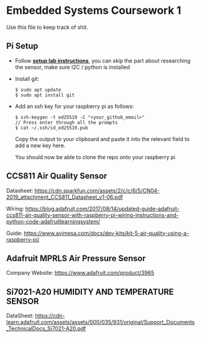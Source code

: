 Embedded Systems Coursework 1
=============================
Use this file to keep track of shit.

Pi Setup
--------
- Follow [**setup lab instructions**](lab-instructions-cw1-part1.pdf), you can skip the part about researching the sensor, make sure I2C / python is installed
- Install git:
  ```
  $ sudo apt update
  $ sudo apt install git
  ```
- Add an ssh key for your raspberry pi as follows:
  ```
  $ ssh-keygen -t ed25519 -C "<your_github_email>"
  // Press enter through all the prompts
  $ cat ~/.ssh/id_ed25519.pub 
  ```
  Copy the output to your clipboard and paste it into the relevant field to add a new key here.

  You should now be able to clone the repo onto your raspberry pi

CCS811 Air Quality Sensor
-------------------------
Datasheet: https://cdn.sparkfun.com/assets/2/c/c/6/5/CN04-2019_attachment_CCS811_Datasheet_v1-06.pdf

Wiring: https://blog.adafruit.com/2017/08/14/updated-guide-adafruit-ccs811-air-quality-sensor-with-raspberry-pi-wiring-instructions-and-python-code-adafruitlearningsystem/

Guide: https://www.avimesa.com/docs/dev-kits/kit-5-air-quality-using-a-raspberry-pi/

Adafruit MPRLS Air Pressure Sensor
-------------------------
Company Website: https://www.adafruit.com/product/3965

Si7021-A20 HUMIDITY AND TEMPERATURE SENSOR
-------------------------
DataSheet: https://cdn-learn.adafruit.com/assets/assets/000/035/931/original/Support_Documents_TechnicalDocs_Si7021-A20.pdf

